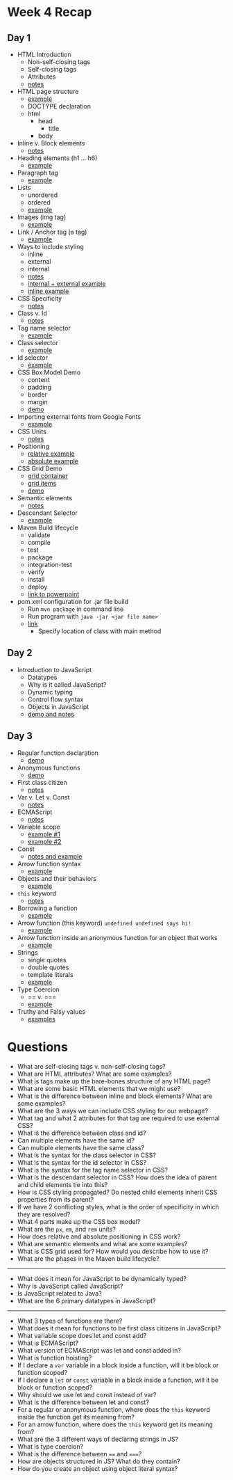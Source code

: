 # Week 4 Recap

## Day 1
* HTML Introduction
    - Non-self-closing tags
    - Self-closing tags
    - Attributes
    - [notes](https://github.com/211018jwa/training/blob/main/week-4/day-1/intro-to-html/index.html#L3-L11)
* HTML page structure
    - [example](https://github.com/211018jwa/training/blob/main/week-4/day-1/intro-to-html/index.html#L17-L96)
    - DOCTYPE declaration
    - html
        - head
            - title
        - body
* Inline v. Block elements
    - [notes](https://github.com/211018jwa/training/blob/main/week-4/day-1/intro-to-html/index.html#L68-L94)
* Heading elements (h1 ... h6)
    - [example](https://github.com/211018jwa/training/blob/main/week-4/day-1/intro-to-html/index.html#L23-L28)
* Paragraph tag
    - [example](https://github.com/211018jwa/training/blob/main/week-4/day-1/intro-to-html/index.html#L30-L31)
* Lists
    - unordered
    - ordered
    - [example](https://github.com/211018jwa/training/blob/main/week-4/day-1/intro-to-html/index.html#L33-L59)
* Images (img tag)
    - [example](https://github.com/211018jwa/training/blob/main/week-4/day-1/intro-to-html/index.html#L61-L62)
* Link / Anchor tag (a tag)
    - [example](https://github.com/211018jwa/training/blob/main/week-4/day-1/intro-to-html/index.html#L64-L66)
* Ways to include styling
    - inline
    - external
    - internal
    - [notes](https://github.com/211018jwa/training/blob/main/week-4/day-1/intro-to-styling/index.html#L9-L12)
    - [internal + external example](https://github.com/211018jwa/training/blob/main/week-4/day-1/intro-to-styling/index.html#L32-L40)
    - [inline example](https://github.com/211018jwa/training/blob/main/week-4/day-1/intro-to-styling/index.html#L45-L46)
* CSS Specificity
    - [notes](https://github.com/211018jwa/training/blob/main/week-4/day-1/intro-to-styling/index.html#L14-L18)
* Class v. Id
    - [notes](https://github.com/211018jwa/training/blob/main/week-4/day-1/intro-to-styling/style.css#L14-L39)
* Tag name selector
    - [example](https://github.com/211018jwa/training/blob/main/week-4/day-1/intro-to-styling/style.css#L6)
* Class selector
    - [example](https://github.com/211018jwa/training/blob/main/week-4/day-1/intro-to-styling/style.css#L41)
* Id selector
    - [example](https://github.com/211018jwa/training/blob/main/week-4/day-1/intro-to-styling/style.css#L49)
* CSS Box Model Demo
    - content
    - padding
    - border
    - margin
    - [demo](https://github.com/211018jwa/training/blob/main/week-4/day-1/css-box-model/index.html)
* Importing external fonts from Google Fonts
    - [example](https://github.com/211018jwa/training/blob/main/week-4/day-1/css-box-model/index.html#L9-L10)
* CSS Units
    - [notes](https://github.com/211018jwa/training/blob/main/week-4/day-1/css-box-model/index.html#L12-L25)
* Positioning
    - [relative example](https://github.com/211018jwa/training/blob/main/week-4/day-1/css-box-model/index.html#L49-L56)
    - [absolute example](https://github.com/211018jwa/training/blob/main/week-4/day-1/css-box-model/index.html#L72-L80)
* CSS Grid Demo
    - [grid container](https://github.com/211018jwa/training/blob/main/week-4/day-1/css-grid/index.html#L10-L17)
    - [grid items](https://github.com/211018jwa/training/blob/main/week-4/day-1/css-grid/index.html#L19-L57)
    - [demo](https://github.com/211018jwa/training/blob/main/week-4/day-1/css-grid/index.html)
* Semantic elements
    - [notes](https://github.com/211018jwa/training/blob/main/week-4/day-1/css-grid/index.html#L79-L98)
* Descendant Selector
    - [example](https://github.com/211018jwa/training/blob/main/week-4/day-1/css-grid/index.html#L70-L75)
* Maven Build lifecycle
    - validate
    - compile
    - test
    - package
    - integration-test
    - verify
    - install
    - deploy
    - [link to powerpoint](https://github.com/211018jwa/training/blob/main/week-4/day-1/maven-build-lifecycle.pdf)
* pom.xml configuration for .jar file build
    - Run `mvn package` in command line
    - Run program with `java -jar <jar file name>`
    - [link](https://github.com/211018jwa/training/blob/main/week-4/day-1/jdbc-demo-2/pom.xml#L50-L75)
        - Specify location of class with main method

## Day 2
* Introduction to JavaScript
    - Datatypes
    - Why is it called JavaScript?
    - Dynamic typing
    - Control flow syntax
    - Objects in JavaScript
    - [demo and notes](https://github.com/211018jwa/training/blob/main/week-4/day-2/index.js#L3-L19)

## Day 3
* Regular function declaration
    - [demo](https://github.com/211018jwa/training/blob/main/week-4/day-3/01_scopes_and_functions.js#L20-L25)
* Anonymous functions
    - [demo](https://github.com/211018jwa/training/blob/main/week-4/day-3/01_scopes_and_functions.js#L27-L41)
* First class citizen
    - [notes](https://github.com/211018jwa/training/blob/main/week-4/day-3/01_scopes_and_functions.js#L29-L32)
* Var v. Let v. Const
    - [notes](https://github.com/211018jwa/training/blob/main/week-4/day-3/01_scopes_and_functions.js#L47-L76)
* ECMAScript
    - [notes](https://github.com/211018jwa/training/blob/main/week-4/day-3/01_scopes_and_functions.js#L52-L57)
* Variable scope
    - [example #1](https://github.com/211018jwa/training/blob/main/week-4/day-3/01_scopes_and_functions.js#L78-L111)
    - [example #2](https://github.com/211018jwa/training/blob/main/week-4/day-3/01_scopes_and_functions.js#L123-L142)
* Const
    - [notes and example](https://github.com/211018jwa/training/blob/main/week-4/day-3/01_scopes_and_functions.js#L144-L146)
* Arrow function syntax
    - [example](https://github.com/211018jwa/training/blob/main/week-4/day-3/01_scopes_and_functions.js#L152-L158)
* Objects and their behaviors
    - [example](https://github.com/211018jwa/training/blob/main/week-4/day-3/01_scopes_and_functions.js#L160-L173)
* `this` keyword
    - [notes](https://github.com/211018jwa/training/blob/main/week-4/day-3/01_scopes_and_functions.js#L167-L169)
* Borrowing a function
    - [example](https://github.com/211018jwa/training/blob/main/week-4/day-3/01_scopes_and_functions.js#L175-L185)
* Arrow function (this keyword) `undefined undefined says hi!`
    - [example](https://github.com/211018jwa/training/blob/main/week-4/day-3/01_scopes_and_functions.js#L195-L211)
* Arrow function inside an anonymous function for an object that works
    - [example](https://github.com/211018jwa/training/blob/main/week-4/day-3/01_scopes_and_functions.js#L213-L233)
* Strings
    - single quotes
    - double quotes
    - template literals
    - [example](https://github.com/211018jwa/training/blob/main/week-4/day-3/01_scopes_and_functions.js#L235-L253)
* Type Coercion
    - == v. ===
    - [example](https://github.com/211018jwa/training/blob/main/week-4/day-3/02_comparison.js#L8-L18)
* Truthy and Falsy values
    - [examples](https://github.com/211018jwa/training/blob/main/week-4/day-3/02_comparison.js#L20-L61)

# Questions
* What are self-closing tags v. non-self-closing tags?
* What are HTML attributes? What are some examples?
* What is tags make up the bare-bones structure of any HTML page?
* What are some basic HTML elements that we might use?
* What is the difference between inline and block elements? What are some examples?
* What are the 3 ways we can include CSS styling for our webpage?
* What tag and what 2 attributes for that tag are required to use external CSS?
* What is the difference between class and id?
* Can multiple elements have the same id?
* Can multiple elements have the same class?
* What is the syntax for the class selector in CSS?
* What is the syntax for the id selector in CSS?
* What is the syntax for the tag name selector in CSS?
* What is the descendant selector in CSS? How does the idea of parent and child elements tie into this?
* How is CSS styling propagated? Do nested child elements inherit CSS properties from its parent?
* If we have 2 conflicting styles, what is the order of specificity in which they are resolved?
* What 4 parts make up the CSS box model?
* What are the `px`, `em`, and `rem` units?
* How does relative and absolute positioning in CSS work?
* What are semantic elements and what are some examples?
* What is CSS grid used for? How would you describe how to use it?
* What are the phases in the Maven build lifecycle?
---
* What does it mean for JavaScript to be dynamically typed?
* Why is JavaScript called JavaScript?
* Is JavaScript related to Java?
* What are the 6 primary datatypes in JavaScript?
---
* What 3 types of functions are there?
* What does it mean for functions to be first class citizens in JavaScript?
* What variable scope does let and const add?
* What is ECMAScript?
* What version of ECMAScript was let and const added in?
* What is function hoisting?
* If I declare a `var` variable in a block inside a function, will it be block or function scoped?
* If I declare a `let` or `const` variable in a block inside a function, will it be block or function scoped?
* Why should we use let and const instead of var?
* What is the difference between let and const?
* For a regular or anonymous function, where does the `this` keyword inside the function get its meaning from?
* For an arrow function, where does the `this` keyword get its meaning from?
* What are the 3 different ways of declaring strings in JS?
* What is type coercion?
* What is the difference between `==` and `===`?
* How are objects structured in JS? What do they contain?
* How do you create an object using object literal syntax?